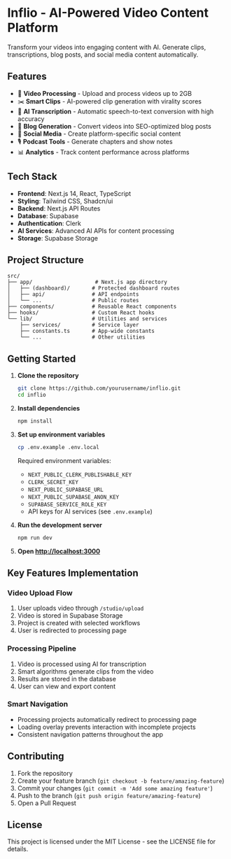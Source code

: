 # Inflio - AI-Powered Video Content Platform

Transform your videos into engaging content with AI. Generate clips, transcriptions, blog posts, and social media content automatically.

## Features

- 🎥 **Video Processing** - Upload and process videos up to 2GB
- ✂️ **Smart Clips** - AI-powered clip generation with virality scores
- 📝 **AI Transcription** - Automatic speech-to-text conversion with high accuracy
- 📰 **Blog Generation** - Convert videos into SEO-optimized blog posts
- 📱 **Social Media** - Create platform-specific social content
- 🎙️ **Podcast Tools** - Generate chapters and show notes
- 📊 **Analytics** - Track content performance across platforms

## Tech Stack

- **Frontend**: Next.js 14, React, TypeScript
- **Styling**: Tailwind CSS, Shadcn/ui
- **Backend**: Next.js API Routes
- **Database**: Supabase
- **Authentication**: Clerk
- **AI Services**: Advanced AI APIs for content processing
- **Storage**: Supabase Storage

## Project Structure

```
src/
├── app/                    # Next.js app directory
│   ├── (dashboard)/       # Protected dashboard routes
│   ├── api/               # API endpoints
│   └── ...                # Public routes
├── components/            # Reusable React components
├── hooks/                 # Custom React hooks
└── lib/                   # Utilities and services
    ├── services/          # Service layer
    ├── constants.ts       # App-wide constants
    └── ...                # Other utilities
```

## Getting Started

1. **Clone the repository**
   ```bash
   git clone https://github.com/yourusername/inflio.git
   cd inflio
   ```

2. **Install dependencies**
   ```bash
   npm install
   ```

3. **Set up environment variables**
   ```bash
   cp .env.example .env.local
   ```
   
   Required environment variables:
   - `NEXT_PUBLIC_CLERK_PUBLISHABLE_KEY`
   - `CLERK_SECRET_KEY`
   - `NEXT_PUBLIC_SUPABASE_URL`
   - `NEXT_PUBLIC_SUPABASE_ANON_KEY`
   - `SUPABASE_SERVICE_ROLE_KEY`
   - API keys for AI services (see `.env.example`)

4. **Run the development server**
   ```bash
   npm run dev
   ```

5. **Open [http://localhost:3000](http://localhost:3000)**

## Key Features Implementation

### Video Upload Flow
1. User uploads video through `/studio/upload`
2. Video is stored in Supabase Storage
3. Project is created with selected workflows
4. User is redirected to processing page

### Processing Pipeline
1. Video is processed using AI for transcription
2. Smart algorithms generate clips from the video
3. Results are stored in the database
4. User can view and export content

### Smart Navigation
- Processing projects automatically redirect to processing page
- Loading overlay prevents interaction with incomplete projects
- Consistent navigation patterns throughout the app

## Contributing

1. Fork the repository
2. Create your feature branch (`git checkout -b feature/amazing-feature`)
3. Commit your changes (`git commit -m 'Add some amazing feature'`)
4. Push to the branch (`git push origin feature/amazing-feature`)
5. Open a Pull Request

## License

This project is licensed under the MIT License - see the LICENSE file for details.

